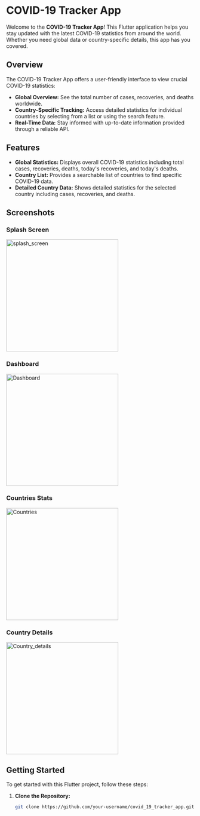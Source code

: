 # COVID-19 Tracker App

Welcome to the **COVID-19 Tracker App**! This Flutter application helps you stay updated with the latest COVID-19 statistics from around the world. Whether you need global data or country-specific details, this app has you covered.

## Overview

The COVID-19 Tracker App offers a user-friendly interface to view crucial COVID-19 statistics:

- **Global Overview:** See the total number of cases, recoveries, and deaths worldwide.
- **Country-Specific Tracking:** Access detailed statistics for individual countries by selecting from a list or using the search feature.
- **Real-Time Data:** Stay informed with up-to-date information provided through a reliable API.

## Features

- **Global Statistics:** Displays overall COVID-19 statistics including total cases, recoveries, deaths, today's recoveries, and today's deaths.
- **Country List:** Provides a searchable list of countries to find specific COVID-19 data.
- **Detailed Country Data:** Shows detailed statistics for the selected country including cases, recoveries, and deaths.

## Screenshots

### Splash Screen
<img src="https://github.com/user-attachments/assets/c4103aca-5ff3-410b-ab09-ddc53e39e916" alt="splash_screen" width="300"/>

### Dashboard
<img src="https://github.com/user-attachments/assets/a97f7c58-44bb-4bcc-a38d-d4405f7adb3f" alt="Dashboard" width="300"/>

### Countries Stats
<img src="https://github.com/user-attachments/assets/9d00651c-1651-4558-a5f0-2378bdf48400" alt="Countries" width="300"/>

### Country Details
<img src="https://github.com/user-attachments/assets/9a8ce786-5f3c-4114-ad7a-23f0d62c9c8e" alt="Country_details" width="300"/>

## Getting Started

To get started with this Flutter project, follow these steps:

1. **Clone the Repository:**
   ```bash
   git clone https://github.com/your-username/covid_19_tracker_app.git
